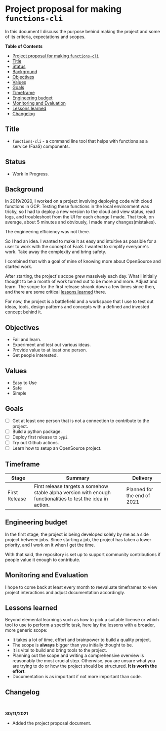 # Project proposal for making `functions-cli`

In this document I discuss the purpose behind making the project and some of its criteria, expectations and scopes.

**Table of Contents**

- [Project proposal for making `functions-cli`](#project-proposal-for-making-functions-cli)
- [Title](#title)
- [Status](#status)
- [Background](#background)
- [Objectives](#objectives)
- [Values](#values)
- [Goals](#goals)
- [Timeframe](#timeframe)
- [Engineering budget](#engineering-budget)
- [Monitoring and Evaluation](#monitoring-and-evaluation)
- [Lessons learned](#lessons-learned)
- [Changelog](#changelog)

## Title

* `functions-cli` - a command line tool that helps with functions as a service (FaaS) components.

## Status

  * Work In Progress.

## Background

In 2019/2020, I worked on a project involving deploying code with cloud functions in GCP. Testing these functions in the local environment was tricky, so I had to deploy a new version to the cloud and view status, read logs, and troubleshoot from the UI for each change I made. That took, on average, about 5 minutes and obviously, I made many changes(mistakes).

The engineering efficiency was not there.

So I had an idea. I wanted to make it as easy and intuitive as possible for a user to work with the concept of FaaS. I wanted to simplify everyone's work. Take away the complexity and bring safety.

I combined that with a goal of mine of knowing more about OpenSource and started work.

After starting, the project's scope grew massively each day. What I  initially thought to be a month of work turned out to be more and more. Adjust and learn. The scope for the first release shrank down a few times since then, and there are some critical [lessons learned](#lessons-learned) there.

For now, the project is a battlefield and a workspace that I use to test out ideas, tools, design patterns and concepts with a defined and invested concept behind it.

## Objectives

- Fail and learn.
- Experiment and test out various ideas.
- Provide value to at least one person.
- Get people interested.


## Values

- Easy to Use
- Safe
- Simple

## Goals

- [ ] Get at least one person that is not a connection to contribute to the project.
- [ ] Build a python package.
- [ ] Deploy first release to `pypi`.
- [ ] Try out Github actions.
- [ ] Learn how to setup an OpenSource project.

## Timeframe

| Stage         | Summary                                                                                                      | Delivery                    |
| ------------- | ------------------------------------------------------------------------------------------------------------ | --------------------------- |
| First Release | First release targets a somehow stable alpha version with enough functionalities to test the idea in action. | Planned for the end of 2021 |


## Engineering budget

In the first stage, the project is being developed solely by me as a side project between jobs.
Since starting a job, the project has taken a lower priority, and I work on it when I get the time.

With that said, the repository is set up to support community contributions if people value it enough to contribute.

## Monitoring and Evaluation

I hope to come back at least every month to reevaluate timeframes to view project interactions and adjust documentation accordingly.

## Lessons learned

Beyond elemental learnings such as how to pick a suitable license or which tool to use to perform a specific task, here lay the lessons with a broader, more generic scope:

- It takes a lot of time, effort and brainpower to build a quality project.
- The scope is **always** bigger than you initially thought to be.
- It is vital to build and bring tools to the project.
- Planning out the scope and writing a comprehensive overview is reasonably the most crucial step. Otherwise, you are unsure what you are trying to do or how the project should be structured. **It is worth the effort**.
- Documentation is as important if not more important than code.


## Changelog

<br>
<!-- pagebreak -->

**30/11/2021**
- Added the project proposal document.
